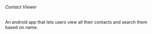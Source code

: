 ###### Contact Viewer

An android app that lets users view all their contacts and search them based on name.
